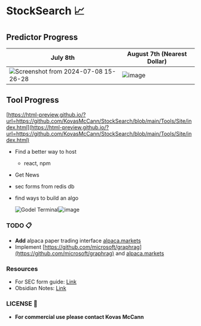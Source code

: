 # StockSearch 📈

## Predictor Progress

| July 8th | August 7th (Nearest Dollar) |
|----------|------------------------------------------|
|![Screenshot from 2024-07-08 15-26-28](https://github.com/KovasMcCann/StockSearch/assets/44278533/81248cee-5382-4846-8611-f4c42c178c09) |![image](https://github.com/user-attachments/assets/c101e62d-f064-4c4b-a133-67f2f62e3585)|

## Tool Progress
[https://html-preview.github.io/?url=https://github.com/KovasMcCann/StockSearch/blob/main/Tools/Site/index.html](https://html-preview.github.io/?url=https://github.com/KovasMcCann/StockSearch/blob/main/Tools/Site/index.html)
- Find a better way to host
  - react, npm 
- Get News
- sec forms from redis db
- find ways to build an algo

  <img src="https://images.squarespace-cdn.com/content/v1/66be144e1b5d082acf687a90/66b236d3-65b0-4044-b809-95aecc84668a/65c26c1f175170ebdbcc2622_Screen+Recording+2024-02-06+at+12.25.40%E2%80%AFPM+copy+%281%29.gif" alt="Godel Terminal"/>![image](https://github.com/user-attachments/assets/8e5db088-4345-4f16-938c-75a9a71892df)


### TODO 📋

- **Add** alpaca paper trading interface [alpaca.markets](alpaca)
- Implement [https://github.com/microsoft/graphrag](https://github.com/microsoft/graphrag) and [alpaca.markets](https://alpaca.markets)

### Resources

- For SEC form guide: [Link](sec.md)
- Obsidian Notes: [Link](https://github.com/KovasMcCann/Obsidian)

### LICENSE 📖

- **For commercial use please contact Kovas McCann**

<!-- [image](github.com/4f4QdN2G~/p:g!UDYP)>] -->
